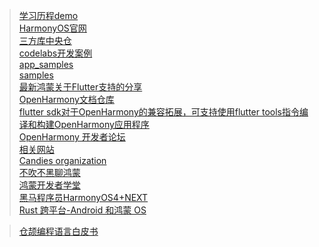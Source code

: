 > [ 学习历程demo ]( https://github.com/shaoting0730/HarmonyOS_learn_demo )   <br/>
> [ HarmonyOS官网 ]( https://developer.harmonyos.com/cn )   <br/>
> [ 三方库中央仓 ]( https://ohpm.openharmony.cn/#/cn/home )   <br/>
> [ codelabs开发案例 ]( https://gitee.com/harmonyos/codelabs )   <br/>
> [ app_samples ]( https://gitee.com/openharmony/app_samples )   <br/>
> [ samples ]( https://gitee.com/openharmony/applications_app_samples )   <br/>
> [ 最新鸿蒙关于Flutter支持的分享 ]( https://live.csdn.net/room/csdnnews/FHtQMZXa )   <br/>
> [ OpenHarmony文档仓库 ]( https://gitee.com/openharmony/docs )   <br/>
> [ flutter sdk对于OpenHarmony的兼容拓展，可支持使用flutter tools指令编译和构建OpenHarmony应用程序 ]( https://gitee.com/openharmony-sig/flutter_flutter )   <br/>
> [ OpenHarmony 开发者论坛 ]( https://forums.openharmony.cn/ )   <br/>
> [ 相关网站 ]( https://openharmony.gitee.com/openharmony )   <br/>
> [ Candies organization ]( https://github.com/HarmonyCandies )   <br/>
> [ 不吹不黑聊鸿蒙 ]( https://www.bilibili.com/video/BV18T4y1h7ch/?spm_id_from=333.999.0.0 )   <br/>
> [ 鸿蒙开发者学堂 ]( https://developer.huawei.com/consumer/cn/training/study-path/101652404956923765 )   <br/>
> [ 黑马程序员HarmonyOS4+NEXT ]( https://www.bilibili.com/video/BV1Sa4y1Z7B1/?spm_id_from=333.337.search-card.all.click&vd_source=bc5bee468c2cbda6193e66c4288c8c7b )   <br/>
> [ Rust 跨平台-Android 和鸿蒙 OS ]( https://mp.weixin.qq.com/s/BOtAS5TjeGSTW5eZbVhbnw )   <br/>

> [ 仓颉编程语言白皮书 ]( https://developer.huawei.com/consumer/cn/doc/openharmony-cangjie/cj-wp-abstract )   <br/>





